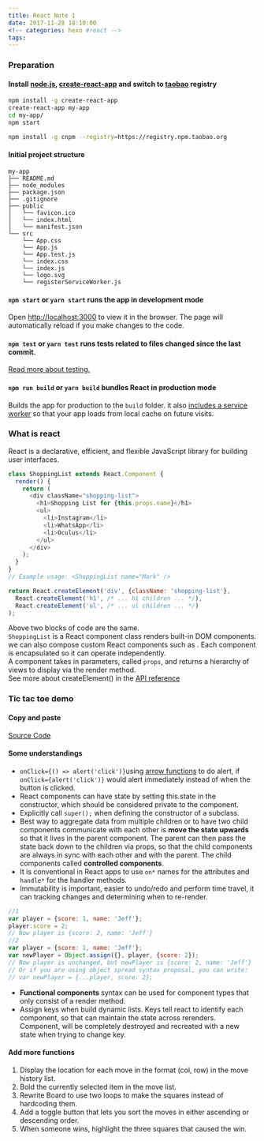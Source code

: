 ```yaml
---
title: React Note 1
date: 2017-11-28 18:10:00
<!-- categories: hexo #react -->
tags:
---
```

### Preparation
#### Install [node.js](https://nodejs.org/en/), [create-react-app](https://github.com/facebookincubator/create-react-app/blob/master/README.md) and switch to [taobao](https://npm.taobao.org/) registry
```sh
npm install -g create-react-app
create-react-app my-app
cd my-app/
npm start
```
```sh
npm install -g cnpm --registry=https://registry.npm.taobao.org
```
#### Initial project structure
```
my-app
├── README.md
├── node_modules
├── package.json
├── .gitignore
├── public
│   └── favicon.ico
│   └── index.html
│   └── manifest.json
└── src
    └── App.css
    └── App.js
    └── App.test.js
    └── index.css
    └── index.js
    └── logo.svg
    └── registerServiceWorker.js
```
#### `npm start` or `yarn start` runs the app in development mode
Open [http://localhost:3000](http://localhost:3000) to view it in the browser. The page will automatically reload if you make changes to the code.
#### `npm test` or `yarn test` runs tests related to files changed since the last commit.
[Read more about testing.](https://github.com/facebookincubator/create-react-app/blob/master/packages/react-scripts/template/README.md#running-tests)
#### `npm run build` or `yarn build` bundles React in production mode
Builds the app for production to the `build` folder.
it also [includes a service worker](https://github.com/facebookincubator/create-react-app/blob/master/packages/react-scripts/template/README.md#making-a-progressive-web-app) so that your app loads from local cache on future visits.
### What is react
React is a declarative, efficient, and flexible JavaScript library for building user interfaces.<br>
```javascript
class ShoppingList extends React.Component {
  render() {
    return (
      <div className="shopping-list">
        <h1>Shopping List for {this.props.name}</h1>
        <ul>
          <li>Instagram</li>
          <li>WhatsApp</li>
          <li>Oculus</li>
        </ul>
      </div>
    );
  }
}
// Example usage: <ShoppingList name="Mark" />
```
```javascript
return React.createElement('div', {className: 'shopping-list'},
  React.createElement('h1', /* ... h1 children ... */),
  React.createElement('ul', /* ... ul children ... */)
);
```
Above two blocks of code are the same. <br>
`ShoppingList` is a React component class renders built-in DOM components. we can also  compose custom React components such as <ShoppingList />. Each component is encapsulated so it can operate independently.<br>
A component takes in parameters, called `props`, and returns a hierarchy of views to display via the render method.<br>
See more about createElement() in the [API reference](https://reactjs.org/docs/react-api.html#createelement)
### Tic tac toe demo
#### Copy and paste
[Source Code](https://codepen.io/gaearon/pen/gWWZgR?editors=0010)<br>

#### Some understandings
- `onClick={() => alert('click')}`using [arrow functions](https://developer.mozilla.org/en-US/docs/Web/JavaScript/Reference/Functions/Arrow_functions) to do alert, if `onClick={alert('click')}` would alert immediately instead of when the button is clicked.
- React components can have state by setting this.state in the constructor, which should be considered private to the component.
- Explicitly call `super();` when defining the constructor of a subclass.
- Best way to aggregate data from multiple children or to have two child components communicate with each other is **move the state upwards** so that it lives in the parent component. The parent can then pass the state back down to the children via props, so that the child components are always in sync with each other and with the parent. The child components called **controlled components**.
- It is conventional in React apps to use `on*` names for the attributes and `handle*` for the handler methods.
- Immutability is important, easier to undo/redo and perform time travel, it can tracking changes and determining when to re-render.<br>
```javascript
//1
var player = {score: 1, name: 'Jeff'};
player.score = 2;
// Now player is {score: 2, name: 'Jeff'}
//2
var player = {score: 1, name: 'Jeff'};
var newPlayer = Object.assign({}, player, {score: 2});
// Now player is unchanged, but newPlayer is {score: 2, name: 'Jeff'}
// Or if you are using object spread syntax proposal, you can write:
// var newPlayer = {...player, score: 2};
```
- **Functional components** syntax can be used for component types that only consist of a render method.
- Assign keys when build dynamic lists. Keys tell react to identify each component, so that can maintain the state across rerenders. Component, will be completely destroyed and recreated with a new state when trying to change key.
#### Add more functions
1. Display the location for each move in the format (col, row) in the move history list.
2. Bold the currently selected item in the move list.
3. Rewrite Board to use two loops to make the squares instead of hardcoding them.
4. Add a toggle button that lets you sort the moves in either ascending or descending order.
5. When someone wins, highlight the three squares that caused the win.
